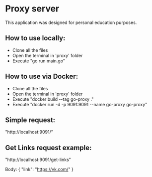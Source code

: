 # Proxy server

This application was designed for personal education purposes.

## How to use locally:
- Clone all the files
- Open the terminal in 'proxy' folder
- Execute "go run main.go"

## How to use via Docker:
- Clone all the files
- Open the terminal in 'proxy' folder
- Execute "docker build --tag go-proxy ."
- Execute "docker run -d -p 9091:9091 --name go-proxy go-proxy"

## Simple request:
"http://localhost:9091/"

## Get Links request example:
"http://localhost:9091/get-links"

Body: 
{
    "link": "https://vk.com/"
}
